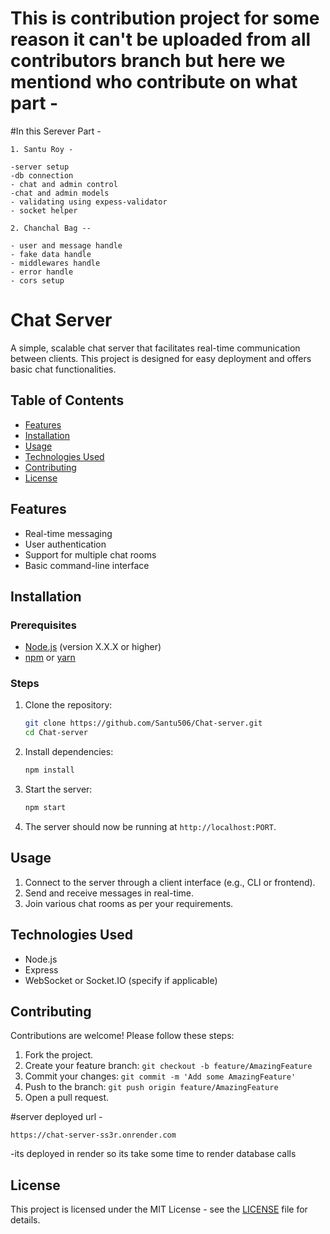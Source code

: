 # This is contribution project for some reason it can't be uploaded from all contributors branch but here we mentiond who contribute on what part - 

#In this Serever Part -
```
1. Santu Roy - 
```
```
-server setup
-db connection 
- chat and admin control 
-chat and admin models
- validating using expess-validator 
- socket helper
```
```
2. Chanchal Bag --
 ```
 ``` 
 - user and message handle 
 - fake data handle
 - middlewares handle 
 - error handle 
 - cors setup 
 ```
# Chat Server

A simple, scalable chat server that facilitates real-time communication between clients. This project is designed for easy deployment and offers basic chat functionalities.

## Table of Contents
- [Features](#features)
- [Installation](#installation)
- [Usage](#usage)
- [Technologies Used](#technologies-used)
- [Contributing](#contributing)
- [License](#license)

## Features
- Real-time messaging
- User authentication
- Support for multiple chat rooms
- Basic command-line interface

## Installation

### Prerequisites
- [Node.js](https://nodejs.org/) (version X.X.X or higher)
- [npm](https://www.npmjs.com/) or [yarn](https://yarnpkg.com/)

### Steps
1. Clone the repository:
   ```bash
   git clone https://github.com/Santu506/Chat-server.git
   cd Chat-server
   ```

2. Install dependencies:
   ```bash
   npm install
   ```

3. Start the server:
   ```bash
   npm start
   ```

4. The server should now be running at `http://localhost:PORT`.

## Usage
1. Connect to the server through a client interface (e.g., CLI or frontend).
2. Send and receive messages in real-time.
3. Join various chat rooms as per your requirements.

## Technologies Used
- Node.js
- Express
- WebSocket or Socket.IO (specify if applicable)

## Contributing
Contributions are welcome! Please follow these steps:
1. Fork the project.
2. Create your feature branch: `git checkout -b feature/AmazingFeature`
3. Commit your changes: `git commit -m 'Add some AmazingFeature'`
4. Push to the branch: `git push origin feature/AmazingFeature`
5. Open a pull request.

#server deployed url - 
```
https://chat-server-ss3r.onrender.com
```
-its deployed in render so its take some time to render database calls

## License
This project is licensed under the MIT License - see the [LICENSE](LICENSE) file for details.
